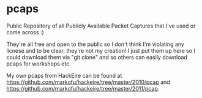 pcaps
=====

Public Repository of all Publicly Available Packet Captures that I've used or come across :) 

They're all free and open to the public so I don't think I'm violating any licnese and to be clear, they're not my creation! I just put them up here so I could download them via "git clone" and so others can easily download pcaps for workshops etc.

My own pcaps from HackEire can be found at https://github.com/markofu/hackeire/tree/master/2010/pcap and https://github.com/markofu/hackeire/tree/master/2011/pcap.
